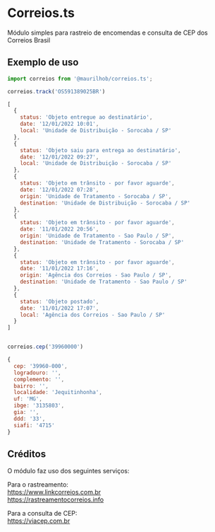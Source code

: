 # Correios.ts

Módulo simples para rastreio de encomendas e consulta de CEP dos Correios Brasil

## Exemplo de uso

```javascript
import correios from '@maurilhob/correios.ts';

correios.track('OS591389025BR')

[
  {
    status: 'Objeto entregue ao destinatário',
    date: '12/01/2022 10:01',
    local: 'Unidade de Distribuição - Sorocaba / SP'
  },
  {
    status: 'Objeto saiu para entrega ao destinatário',
    date: '12/01/2022 09:27',
    local: 'Unidade de Distribuição - Sorocaba / SP'
  },
  {
    status: 'Objeto em trânsito - por favor aguarde',
    date: '12/01/2022 07:28',
    origin: 'Unidade de Tratamento - Sorocaba / SP',
    destination: 'Unidade de Distribuição - Sorocaba / SP'
  },
  {
    status: 'Objeto em trânsito - por favor aguarde',
    date: '11/01/2022 20:56',
    origin: 'Unidade de Tratamento - Sao Paulo / SP',
    destination: 'Unidade de Tratamento - Sorocaba / SP'
  },
  {
    status: 'Objeto em trânsito - por favor aguarde',
    date: '11/01/2022 17:16',
    origin: 'Agência dos Correios - Sao Paulo / SP',
    destination: 'Unidade de Tratamento - Sao Paulo / SP'
  },
  {
    status: 'Objeto postado',
    date: '11/01/2022 17:07',
    local: 'Agência dos Correios - Sao Paulo / SP'
  }
]


correios.cep('39960000')

{
  cep: '39960-000',
  logradouro: '',
  complemento: '',
  bairro: '',
  localidade: 'Jequitinhonha',
  uf: 'MG',
  ibge: '3135803',
  gia: '',
  ddd: '33',
  siafi: '4715'
}

```

## Créditos

O módulo faz uso dos seguintes serviços:

Para o rastreamento: \
https://www.linkcorreios.com.br \
https://rastreamentocorreios.info

Para a consulta de CEP: \
https://viacep.com.br
